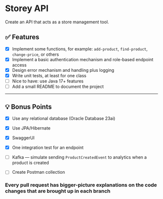 # Storey API

Create an API that acts as a store management tool.

## ✅ Features

- [x] Implement some functions, for example: `add-product`, `find-product`, `change-price`, or others  
- [x] Implement a basic authentication mechanism and role-based endpoint access  
- [x] Design error mechanism and handling plus logging  
- [x] Write unit tests, at least for one class  
- [ ] Nice to have: use Java 17+ features  
- [ ] Add a small README to document the project  

---

## 💡 Bonus Points

- [x] Use any relational database (Oracle Database 23ai)  
- [x] Use JPA/Hibernate  
- [x] SwaggerUI  
- [x] One integration test for an endpoint
- [ ] Kafka — simulate sending `ProductCreatedEvent` to analytics when a product is created  
- [ ] Create Postman collection  


### Every pull request has bigger-picture explanations on the code changes that are brought up in each branch  
